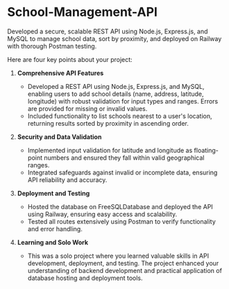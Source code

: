# School-Management-API
Developed a secure, scalable REST API using Node.js, Express.js, and MySQL to manage school data, sort by proximity, and deployed on Railway with thorough Postman testing.

Here are four key points about your project:  

1. **Comprehensive API Features**  
   - Developed a REST API using Node.js, Express.js, and MySQL, enabling users to add school details (name, address, latitude, longitude) with robust validation for input types and ranges. Errors are provided for missing or invalid values.  
   - Included functionality to list schools nearest to a user's location, returning results sorted by proximity in ascending order.  

2. **Security and Data Validation**  
   - Implemented input validation for latitude and longitude as floating-point numbers and ensured they fall within valid geographical ranges.  
   - Integrated safeguards against invalid or incomplete data, ensuring API reliability and accuracy.  

3. **Deployment and Testing**  
   - Hosted the database on FreeSQLDatabase and deployed the API using Railway, ensuring easy access and scalability.  
   - Tested all routes extensively using Postman to verify functionality and error handling.  

4. **Learning and Solo Work**  
   - This was a solo project where you learned valuable skills in API development, deployment, and testing. The project enhanced your understanding of backend development and practical application of database hosting and deployment tools.  
